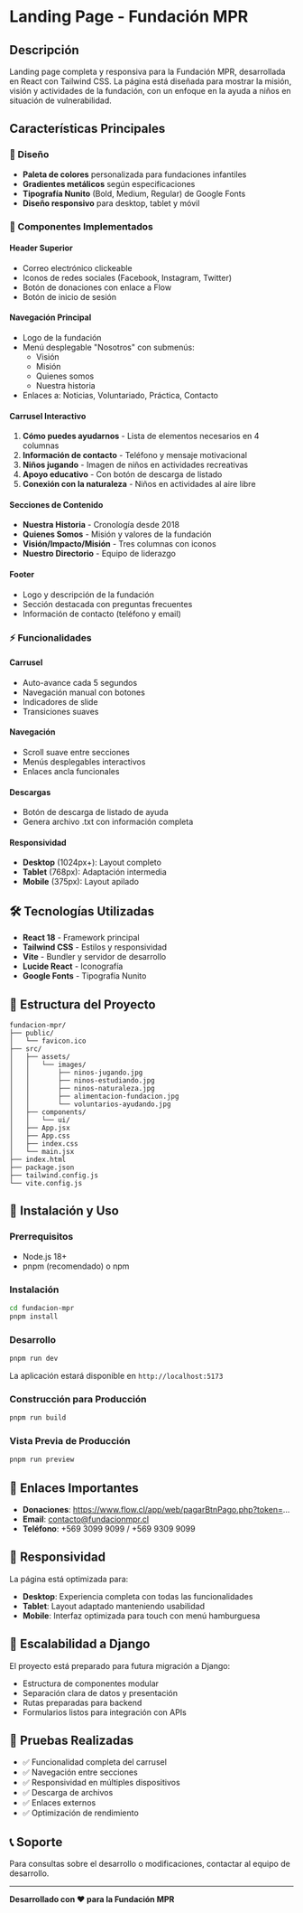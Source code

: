 # Landing Page - Fundación MPR

## Descripción
Landing page completa y responsiva para la Fundación MPR, desarrollada en React con Tailwind CSS. La página está diseñada para mostrar la misión, visión y actividades de la fundación, con un enfoque en la ayuda a niños en situación de vulnerabilidad.

## Características Principales

### 🎨 Diseño
- **Paleta de colores** personalizada para fundaciones infantiles
- **Gradientes metálicos** según especificaciones
- **Tipografía Nunito** (Bold, Medium, Regular) de Google Fonts
- **Diseño responsivo** para desktop, tablet y móvil

### 🧩 Componentes Implementados

#### Header Superior
- Correo electrónico clickeable
- Iconos de redes sociales (Facebook, Instagram, Twitter)
- Botón de donaciones con enlace a Flow
- Botón de inicio de sesión

#### Navegación Principal
- Logo de la fundación
- Menú desplegable "Nosotros" con submenús:
  - Visión
  - Misión
  - Quienes somos
  - Nuestra historia
- Enlaces a: Noticias, Voluntariado, Práctica, Contacto

#### Carrusel Interactivo
1. **Cómo puedes ayudarnos** - Lista de elementos necesarios en 4 columnas
2. **Información de contacto** - Teléfono y mensaje motivacional
3. **Niños jugando** - Imagen de niños en actividades recreativas
4. **Apoyo educativo** - Con botón de descarga de listado
5. **Conexión con la naturaleza** - Niños en actividades al aire libre

#### Secciones de Contenido
- **Nuestra Historia** - Cronología desde 2018
- **Quienes Somos** - Misión y valores de la fundación
- **Visión/Impacto/Misión** - Tres columnas con iconos
- **Nuestro Directorio** - Equipo de liderazgo

#### Footer
- Logo y descripción de la fundación
- Sección destacada con preguntas frecuentes
- Información de contacto (teléfono y email)

### ⚡ Funcionalidades

#### Carrusel
- Auto-avance cada 5 segundos
- Navegación manual con botones
- Indicadores de slide
- Transiciones suaves

#### Navegación
- Scroll suave entre secciones
- Menús desplegables interactivos
- Enlaces ancla funcionales

#### Descargas
- Botón de descarga de listado de ayuda
- Genera archivo .txt con información completa

#### Responsividad
- **Desktop** (1024px+): Layout completo
- **Tablet** (768px): Adaptación intermedia
- **Mobile** (375px): Layout apilado

## 🛠️ Tecnologías Utilizadas

- **React 18** - Framework principal
- **Tailwind CSS** - Estilos y responsividad
- **Vite** - Bundler y servidor de desarrollo
- **Lucide React** - Iconografía
- **Google Fonts** - Tipografía Nunito

## 📁 Estructura del Proyecto

```
fundacion-mpr/
├── public/
│   └── favicon.ico
├── src/
│   ├── assets/
│   │   └── images/
│   │       ├── ninos-jugando.jpg
│   │       ├── ninos-estudiando.jpg
│   │       ├── ninos-naturaleza.jpg
│   │       ├── alimentacion-fundacion.jpg
│   │       └── voluntarios-ayudando.jpg
│   ├── components/
│   │   └── ui/
│   ├── App.jsx
│   ├── App.css
│   ├── index.css
│   └── main.jsx
├── index.html
├── package.json
├── tailwind.config.js
└── vite.config.js
```

## 🚀 Instalación y Uso

### Prerrequisitos
- Node.js 18+
- pnpm (recomendado) o npm

### Instalación
```bash
cd fundacion-mpr
pnpm install
```

### Desarrollo
```bash
pnpm run dev
```
La aplicación estará disponible en `http://localhost:5173`

### Construcción para Producción
```bash
pnpm run build
```

### Vista Previa de Producción
```bash
pnpm run preview
```

## 🔗 Enlaces Importantes

- **Donaciones**: https://www.flow.cl/app/web/pagarBtnPago.php?token=...
- **Email**: contacto@fundacionmpr.cl
- **Teléfono**: +569 3099 9099 / +569 9309 9099

## 📱 Responsividad

La página está optimizada para:
- **Desktop**: Experiencia completa con todas las funcionalidades
- **Tablet**: Layout adaptado manteniendo usabilidad
- **Mobile**: Interfaz optimizada para touch con menú hamburguesa

## 🎯 Escalabilidad a Django

El proyecto está preparado para futura migración a Django:
- Estructura de componentes modular
- Separación clara de datos y presentación
- Rutas preparadas para backend
- Formularios listos para integración con APIs

## 🧪 Pruebas Realizadas

- ✅ Funcionalidad completa del carrusel
- ✅ Navegación entre secciones
- ✅ Responsividad en múltiples dispositivos
- ✅ Descarga de archivos
- ✅ Enlaces externos
- ✅ Optimización de rendimiento

## 📞 Soporte

Para consultas sobre el desarrollo o modificaciones, contactar al equipo de desarrollo.

---

**Desarrollado con ❤️ para la Fundación MPR**

